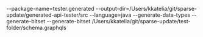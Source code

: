 --package-name=tester.generated --output-dir=/Users/kkatelia/git/sparse-update/generated-api-tester/src --language=java --generate-data-types --generate-bitset --generate-bitset /Users/kkatelia/git/sparse-update/test-folder/schema.graphqls
